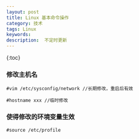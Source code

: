 ```yaml
---
layout: post
title: Linux 基本命令操作
category: 技术
tags: Linux
keywords: 
description:  不定时更新
---
```


{:toc}

### 修改主机名

```
#vim /etc/sysconfig/network //长期修改，重启后有效

#hostname xxx //临时修改
```

### 使得修改的环境变量生效

```
#source /etc/profile
```

